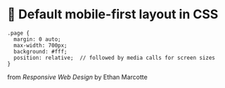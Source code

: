 # 📱 Default mobile-first layout in CSS

```
.page {
  margin: 0 auto;
  max-width: 700px;
  background: #fff;
  position: relative;  // followed by media calls for screen sizes
}
```

from _Responsive Web Design_ by Ethan Marcotte